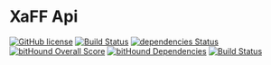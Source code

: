 # XaFF Api

[![GitHub license](https://img.shields.io/badge/license-MIT-blue.svg)](https://raw.githubusercontent.com/iSm1le/api-xaff/master/LICENSE)
[![Build Status](https://travis-ci.org/iSm1le/api-xaff.svg?branch=master)](https://travis-ci.org/iSm1le/api-xaff)
[![dependencies Status](https://david-dm.org/iSm1le/api-xaff/status.svg)](https://david-dm.org/iSm1le/api-xaff)
[![bitHound Overall Score](https://www.bithound.io/github/iSm1le/api-xaff/badges/score.svg)](https://www.bithound.io/github/iSm1le/api-xaff)
[![bitHound Dependencies](https://www.bithound.io/github/iSm1le/api-xaff/badges/dependencies.svg)](https://www.bithound.io/github/iSm1le/api-xaff/master/dependencies/npm)
[![Build Status](https://travis-ci.org/iSm1le/api-xaff.svg?branch=production)](https://travis-ci.org/iSm1le/api-xaff)